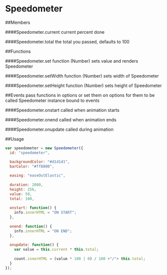 Speedometer
=====


##Members

####Speedometer.current
current percent done

####Speedometer.total
the total you passed, defaults to 100

##Functions

####Speedometer.set function (Number)
sets value and renders Speedometer

####Speedometer.setWidth function (Number)
sets width of Speedometer

####Speedometer.setHeight function (Number)
sets height of Speedometer

##Events
pass functions in options or set them on options for them to be called
Speedometer instance bound to events

####Speedometer.onstart
called when animation starts

####Speedometer.onend
called when animation ends

####Speedometer.onupdate
called during animation


##Usage

```javascript
var speedometer = new Speedometer({
  id: "speedometer",

  backgroundColor: "#d1d1d1",
  barColor: "#ff8800",
  
  easing: "easeOutElastic",
  
  duration: 2000,
  height: 256,
  value: 50,
  total: 100,
  
  onstart: function() {
    info.innerHTML = "ON START";
  },
  
  onend: function() {
    info.innerHTML = "ON END";
  },
  
  onupdate: function() {
    var value = this.current * this.total;
    
    count.innerHTML = (value * 100 | 0) / 100 +"/"+ this.total;
  }
});
```